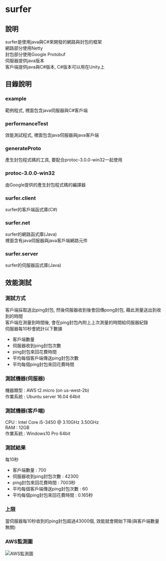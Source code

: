 # surfer

## 說明

surfer是使用java與C#來開發的網路與封包的框架  
網路部分使用Netty  
封包部分使用Google Protobuf  
伺服器提供java版本  
客戶端提供java與C#版本, C#版本可以用在Unity上  

## 目錄說明

### example
範例程式, 裡面包含java伺服器與C#客戶端  

### performanceTest
效能測試程式, 裡面包含java伺服器與java客戶端  

### generateProto
產生封包程式碼的工具, 要配合protoc-3.0.0-win32一起使用  

### protoc-3.0.0-win32
由Google提供的產生封包程式碼的編譯器  

### surfer.client
surfer的客戶端函式庫(C#)  

### surfer.net
surfer的網路函式庫(Java)  
裡面含有java伺服器與java客戶端網路元件  

### surfer.server
surfer的伺服器函式庫(Java)  

## 效能測試

### 測試方式
客戶端採取送出ping封包, 然後伺服器收到後會回傳pong封包, 藉此測量送出到收到的時間  
客戶端在測量到時間後, 會在ping封包內附上上次測量的時間給伺服器紀錄  
伺服器每10秒會統計以下數據  
* 客戶端數量
* 伺服器收到ping封包次數
* ping封包來回花費時間
* 平均每個客戶端傳送ping封包次數
* 平均每個ping封包來回花費時間

### 測試機器(伺服器)
機器類型 : AWS t2.micro (on us-west-2b)  
作業系統 : Ubuntu server 16.04 64bit  

### 測試機器(客戶端)
CPU     : Intel Core i5-3450 @ 3.10GHz 3.50GHz  
RAM     : 12GB  
作業系統 : Windows10 Pro 64bit  

### 測試結果
每10秒  
* 客戶端數量 : 700
* 伺服器收到ping封包次數 : 42300
* ping封包來回花費時間 : 7003秒
* 平均每個客戶端傳送ping封包次數 : 60
* 平均每個ping封包來回花費時間 : 0.165秒

### 上限
當伺服器每10秒收到的ping封包超過43000個, 效能就會開始下降(與客戶端數量無關)  

### AWS監測圖
![AWS監測圖](https://raw.githubusercontent.com/yinweli/surfer/master/performanceTest/image/AWS%20Monitoring.jpg)
